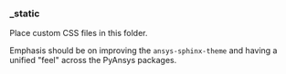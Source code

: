 ### _static

Place custom CSS files in this folder.

Emphasis should be on improving the ``ansys-sphinx-theme`` and
having a unified "feel" across the PyAnsys packages.
